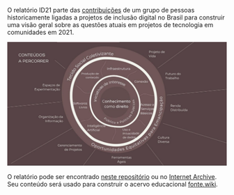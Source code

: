 
O relatório ID21 parte das [contribuições](../videos) de um grupo de pessoas historicamente ligadas a projetos de inclusão digital no Brasil para construir uma visão geral sobre as questões atuais em projetos de tecnologia em comunidades em 2021. 

![Tartaruga](https://github.com/fonte-wiki/id21/blob/df6ebc20e5c8e17eb7ce9f28df4546dd18bbc3bf/relatorio/Screenshot%202021-09-15%20at%2016.33.53.png)

O relatório pode ser encontrado [neste repositório](ID21_0-5.pdf) ou no [Internet Archive](https://archive.org/details/ID21_0-5). Seu conteúdo será usado para construir o acervo educacional [fonte.wiki](https://fonte.wiki).
